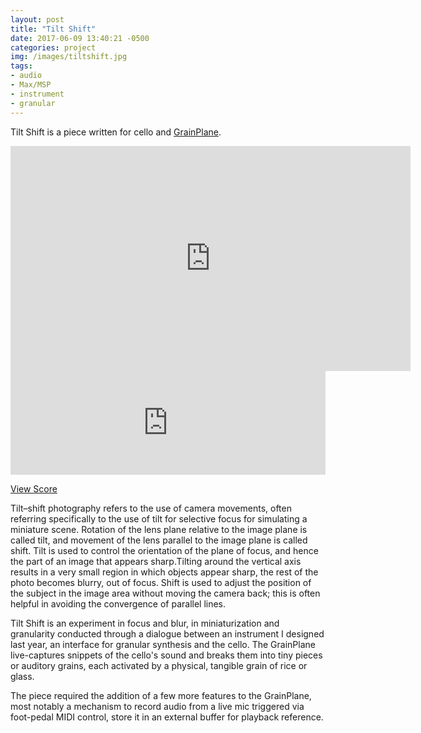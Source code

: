 ```yaml
---
layout: post
title: "Tilt Shift"
date: 2017-06-09 13:40:21 -0500
categories: project
img: /images/tiltshift.jpg
tags:
- audio
- Max/MSP
- instrument
- granular
---
```


Tilt Shift is a piece written for cello and [GrainPlane](https://squidgetx.github.io/project/2016/08/13/grainplane.html).

<iframe src="https://player.vimeo.com/video/220901432" width="640" height="360" frameborder="0" webkitallowfullscreen mozallowfullscreen allowfullscreen></iframe>

<iframe width="100%" height="166" scrolling="no" frameborder="no" src="https://w.soundcloud.com/player/?url=https%3A//api.soundcloud.com/tracks/327340335&amp;color=ff5500&amp;auto_play=false&amp;hide_related=false&amp;show_comments=true&amp;show_user=true&amp;show_reposts=false"></iframe>

[View Score](/docs/tilt_shift.pdf)

Tilt–shift photography refers to the use of camera movements, often referring specifically to the use of tilt for selective focus for simulating a miniature scene. Rotation of the lens plane relative to the image plane is called tilt, and movement of the lens parallel to the image plane is called shift. Tilt is used to control the orientation of the plane of focus, and hence the part of an image that appears sharp.Tilting around the vertical axis results in a very small region in which objects appear sharp, the rest of the photo becomes blurry, out of focus. Shift is used to adjust the position of the subject in the image area without moving the camera back; this is often helpful in avoiding the convergence of parallel lines.

Tilt Shift is an experiment in focus and blur, in miniaturization and granularity conducted through a dialogue between an instrument I designed last year, an interface for granular synthesis and the cello. The GrainPlane live-captures snippets of the cello's sound and breaks them into tiny pieces or auditory grains, each activated by a physical, tangible grain of rice or glass.

The piece required the addition of a few more features to the GrainPlane, most notably a mechanism to record audio from a live mic triggered via foot-pedal MIDI control, store it in an external buffer for playback reference.
